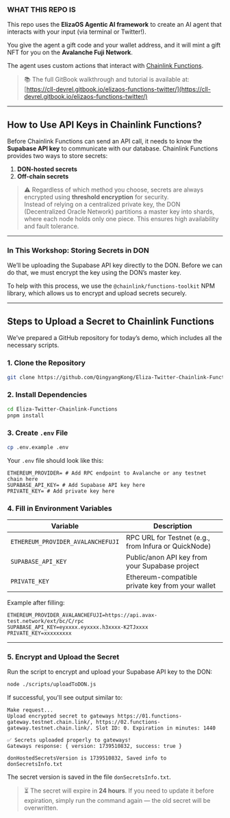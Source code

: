 
### WHAT THIS REPO IS

This repo uses the **ElizaOS Agentic AI framework** to create an AI agent that interacts with your input (via terminal or Twitter!).

You give the agent a gift code and your wallet address, and it will mint a gift NFT for you on the **Avalanche Fuji Network**.

The agent uses custom actions that interact with [Chainlink Functions](https://docs.chain.link/chainlink-functions).

> 📚 The full GitBook walkthrough and tutorial is available at:  
> [https://cll-devrel.gitbook.io/elizaos-functions-twitter/](https://cll-devrel.gitbook.io/elizaos-functions-twitter/)

---

## How to Use API Keys in Chainlink Functions?

Before Chainlink Functions can send an API call, it needs to know the **Supabase API key** to communicate with our database. Chainlink Functions provides two ways to store secrets:

1. **DON-hosted secrets**
2. **Off-chain secrets**

> ⚠️ Regardless of which method you choose, secrets are always encrypted using **threshold encryption** for security.  
> Instead of relying on a centralized private key, the DON (Decentralized Oracle Network) partitions a master key into shards, where each node holds only one piece. This ensures high availability and fault tolerance.

---

### In This Workshop: Storing Secrets in DON

We’ll be uploading the Supabase API key directly to the DON. Before we can do that, we must encrypt the key using the DON’s master key.

To help with this process, we use the `@chainlink/functions-toolkit` NPM library, which allows us to encrypt and upload secrets securely.

---

## Steps to Upload a Secret to Chainlink Functions

We’ve prepared a GitHub repository for today’s demo, which includes all the necessary scripts.

### 1. Clone the Repository

```bash
git clone https://github.com/QingyangKong/Eliza-Twitter-Chainlink-Functions
```

### 2. Install Dependencies

```bash
cd Eliza-Twitter-Chainlink-Functions
pnpm install
```

### 3. Create `.env` File

```bash
cp .env.example .env
```

Your `.env` file should look like this:

```env
ETHEREUM_PROVIDER= # Add RPC endpoint to Avalanche or any testnet chain here
SUPABASE_API_KEY= # Add Supabase API key here
PRIVATE_KEY= # Add private key here
```

### 4. Fill in Environment Variables

| Variable | Description |
|---------|-------------|
| `ETHEREUM_PROVIDER_AVALANCHEFUJI` | RPC URL for  Testnet (e.g., from Infura or QuickNode) |
| `SUPABASE_API_KEY` | Public/anon API key from your Supabase project |
| `PRIVATE_KEY` | Ethereum-compatible private key from your wallet |

Example after filling:

```env
ETHEREUM_PROVIDER_AVALANCHEFUJI=https://api.avax-test.network/ext/bc/C/rpc
SUPABASE_API_KEY=eyxxxx.eyxxxx.h3xxxx-K2TJxxxx
PRIVATE_KEY=xxxxxxxxx
```

---

### 5. Encrypt and Upload the Secret

Run the script to encrypt and upload your Supabase API key to the DON:

```bash
node ./scripts/uploadToDON.js
```

If successful, you'll see output similar to:

```
Make request...
Upload encrypted secret to gateways https://01.functions-gateway.testnet.chain.link/, https://02.functions-gateway.testnet.chain.link/. Slot ID: 0. Expiration in minutes: 1440

✅ Secrets uploaded properly to gateways!
Gateways response: { version: 1739510832, success: true }

donHostedSecretsVersion is 1739510832, Saved info to donSecretsInfo.txt
```

The secret version is saved in the file `donSecretsInfo.txt`.

> ⏳ The secret will expire in **24 hours**. If you need to update it before expiration, simply run the command again — the old secret will be overwritten.

